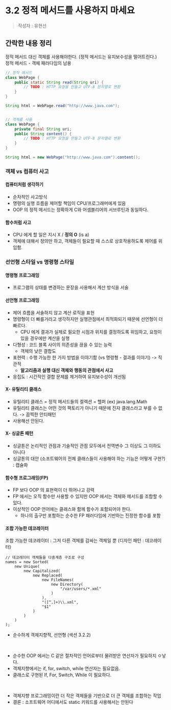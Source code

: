 # 3.2 정적 메서드를 사용하지 마세요
> 작성자 : 유현선

## 간락한 내용 정리

정적 메서드 대신 객체를 사용해야한다. (정적 메서드는 유지보수성을 떨어트린다.)  
정적 메서드 - 객체 패러다임의 남용   
```java
// 정적 메서드
class WebPage {
    public static String read(String uri) {
        // TODO : HTTP 요청을 만들고 UTF-8 문자열로 변환
    }
}

String html = WebPage.read("http://www.java.com");


// 객체를 사용
class WebPage {
    private final String uri;
    public String content() {
        // TODO : HTTP 요청을 만들고 UTF-8 문자열로 변환
    }
}

String html = new WebPage("http://www.java.com").content();
```

### 객체 vs 컴퓨터 사고

#### 컴퓨터처럼 생각하기 
- 순차적인 사고방식
- 명령의 실행 흐름을 제어할 책임이 CPU/프로그래머에게 있음
- OOP 의 정적 메서드는 정확하게 C와 어셈블리어의 서브루틴과 동일하다. 

#### 함수처럼 사고
- CPU 에게 할 일은 지시 X / **정의 O** (is a)
- 객체에 대해서 정의만 하고, 객체들이 필요할 때 스스로 상호작용하도록 제어를 위임함. 

### 선언형 스타일 vs 명령형 스타일
#### 명령형 프로그래밍
- 프로그램의 상태를 변경하는 문장을 사용해서 계산 방식을 서술


#### 선언형 프로그래밍
- 제어 흐름을 서술하지 않고 계산 로직을 표헌 
- 명령형이 더 빠를거라고 생각하지만 실행관점에서 최적화되기 때문에 선언형이 더 빠르다. 
  - CPU 에게 결과가 실제로 필요한 시점과 위치를 결정하도록 위임하고, 요청이 있을 경우에만 계산을 실행
- 다형성 : 코드 블록 사이의 의존성을 끊을 수 있는 능력
  - 객체의 낮은 결합도
- 표현력 : 수행 가능한 한 가지 방법을 이야기함 (vs 명령형 - 결과를 이야기) -> 직관적
  - **알고리즘과 실행 대신 객체와 행동의 관점에서 사고**
- 응집도 : 시간적인 결합 문제를 제거하여 유지보수성이 개선됨 


#### X- 유틸리티 클래스
- 유틸리티 클래스 = 정적 메서드들의 컬렉션 = 헬퍼 (ex) java.lang.Math
- 유틸리티 클래스는 어떤 것의 팩토리가 아니기 때문에 진자 클래스라고 부를 수 없다. -> 끔찍한 안티패턴
- 사용해선 안된다. 

#### X- 싱글톤 패턴
- 싱글톤은 논리적인 관점과 기술적인 관점 모두에서 전역변수 그 이상도 그 이하도 아니다
- 싱글톤의 대안 (소프트웨어의 전체 클래스들이 사용해야 하는 기능은 어떻게 구현?) : 캡슐화 

#### 함수형 프로그래밍(FP) 
- FP 보다 OOP 의 표현력이 더 뛰어나고 강력
- FP 에서는 오직 함수만 사용할 수 있지만 OOP 에서는 객체와 메서드를 조합할 수 있다. 
- 이상적인 OOP 언어에는 클래스와 함께 함수가 포함되어야 한다.
  - 하나의 출구만 포함하는 순수한 FP 패러다임에 기반하는 진정한 함수를 포함

#### 조합 가능한 데코레이터
조합 가능한 데코레이터 : 그저 다른 객체를 감싸는 객체일 뿐 (디자인 패턴 : 데코레이터)

```
// 데코레이터 객체들을 다중계층 구조로 구성 
names = new Sorted(
    new Unique(
        new Capitalized(
            new Replaced(
                new FileNames(
                    new Directory(
                        "/var/users/*.xml"
                    )
                ),
                "([^.]+)\\.xml",
                "$1"
            )
        )
    )
);
```
- 순수하게 객체지향적, 선언형 (색션 3.2.2) 

<br>

- 순수한 OOP 에서는 C 같은 절차적인 언어로부터 물려받은 연산자가 필요하지 ㅇ낳다. 
- 객체지향에서는 if, for, switch, while 연산자는 필요없음. 
- 클래스로 구현된 If, For, Switch, While 이 필요하다.  

<br>

- 객체지향 프로그래밍이란 더 작은 객체들을 기반으로 더 큰 객체를 조합하는 작업 
- 결론 : 소프트웨어 어디에서도 static 키워드를 사용해서는 안된다 


